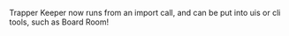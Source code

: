 Trapper Keeper now runs from an import call, and can be put into uis or cli tools, such as Board Room!